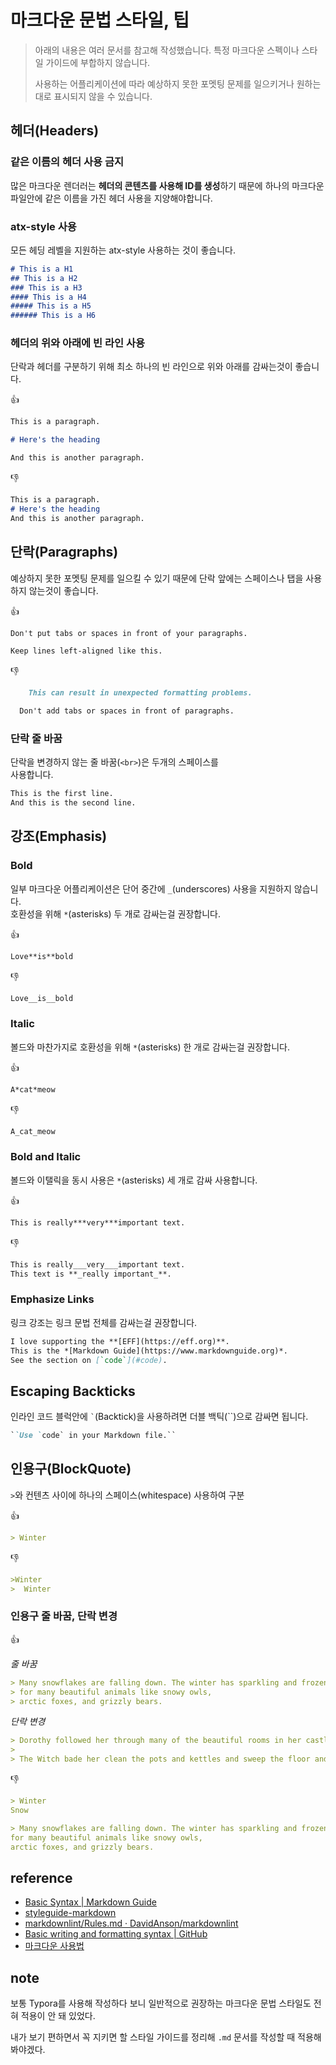 # 마크다운 문법 스타일, 팁

> 아래의 내용은 여러 문서를 참고해 작성했습니다. 특정 마크다운 스펙이나 스타일 가이드에 부합하지 않습니다.
>
> 사용하는 어플리케이션에 따라 예상하지 못한 포멧팅 문제를 일으키거나 원하는 대로 표시되지 않을 수 있습니다.



## 헤더(Headers)

### 같은 이름의 헤더 사용 금지

많은 마크다운 렌더러는 **헤더의 콘텐츠를 사용해 ID를 생성**하기 때문에 하나의 마크다운 파일안에 같은 이름을 가진 헤더 사용을 지양해야합니다.

### atx-style 사용

모든 헤딩 레벨을 지원하는 atx-style 사용하는 것이 좋습니다.

```markdown
# This is a H1
## This is a H2
### This is a H3
#### This is a H4
##### This is a H5
###### This is a H6
```

### 헤더의 위와 아래에 빈 라인 사용

단락과 헤더를 구분하기 위해 최소 하나의 빈 라인으로 위와 아래를 감싸는것이 좋습니다.

👍

```markdown
This is a paragraph.

# Here's the heading

And this is another paragraph.
```

👎

```markdown
This is a paragraph.
# Here's the heading
And this is another paragraph.
```



## 단락(Paragraphs)

예상하지 못한 포멧팅 문제를 일으킬 수 있기 때문에 단락 앞에는 스페이스나 탭을 사용하지 않는것이 좋습니다.

👍

```markdown
Don't put tabs or spaces in front of your paragraphs.

Keep lines left-aligned like this.
```

👎

```markdown
    This can result in unexpected formatting problems.

  Don't add tabs or spaces in front of paragraphs.
```

### 단락 줄 바꿈

단락을 변경하지 않는 줄 바꿈(`<br>`)은 두개의 스페이스를  
사용합니다.

```markdown
This is the first line.  
And this is the second line.
```



## 강조(Emphasis)

### Bold

일부 마크다운 어플리케이션은 단어 중간에 `_`(underscores) 사용을 지원하지 않습니다.  
호환성을 위해 `*`(asterisks) 두 개로 감싸는걸 권장합니다.

👍

```markdown
Love**is**bold
```

👎

```markdown
Love__is__bold
```

### Italic

볼드와 마찬가지로 호환성을 위해 `*`(asterisks) 한 개로 감싸는걸 권장합니다.

👍

```markdown
A*cat*meow
```

👎

```markdown
A_cat_meow
```

### Bold and Italic

볼드와 이탤릭을 동시 사용은 `*`(asterisks) 세 개로 감싸 사용합니다.

👍

```markdown
This is really***very***important text.
```

👎

```markdown
This is really___very___important text.
This text is **_really important_**.
```

### Emphasize Links

링크 강조는 링크 문법 전체를 감싸는걸 권장합니다.

```markdown
I love supporting the **[EFF](https://eff.org)**.
This is the *[Markdown Guide](https://www.markdownguide.org)*.
See the section on [`code`](#code).
```



## Escaping Backticks

인라인 코드 블럭안에 `` ` ``(Backtick)을 사용하려면 더블 백틱(``)으로 감싸면 됩니다.

```markdown
``Use `code` in your Markdown file.``
```



## 인용구(BlockQuote)

`>`와 컨텐츠 사이에 하나의 스페이스(whitespace) 사용하여 구분

👍

```markdown
> Winter
```

👎

```markdown
>Winter
>  Winter
```

### 인용구 줄 바꿈, 단락 변경

👍

*줄 바꿈*

```markdown
> Many snowflakes are falling down. The winter has sparkling and frozen elements! It is home
> for many beautiful animals like snowy owls,
> arctic foxes, and grizzly bears.
```

*단락 변경*

```markdown
> Dorothy followed her through many of the beautiful rooms in her castle.
>
> The Witch bade her clean the pots and kettles and sweep the floor and keep the fire fed with wood.
```

👎

```markdown
> Winter
Snow
```

```markdown
> Many snowflakes are falling down. The winter has sparkling and frozen elements! It is home
for many beautiful animals like snowy owls,
arctic foxes, and grizzly bears.
```



## reference

- [Basic Syntax | Markdown Guide](https://www.markdownguide.org/basic-syntax)
- [styleguide-markdown](https://arcticicestudio.github.io/styleguide-markdown/)
- [markdownlint/Rules.md · DavidAnson/markdownlint](https://github.com/DavidAnson/markdownlint/blob/master/doc/Rules.md#md010)
- [Basic writing and formatting syntax | GitHub](https://help.github.com/en/github/writing-on-github/basic-writing-and-formatting-syntax)
- [마크다운 사용법](https://gist.github.com/ihoneymon/652be052a0727ad59601)



## note

보통 Typora를 사용해 작성하다 보니 일반적으로 권장하는 마크다운 문법 스타일도 전혀 적용이 안 돼 있었다.

내가 보기 편하면서 꼭 지키면 할 스타일 가이드를 정리해 `.md` 문서를 작성할 때 적용해 봐야겠다.
